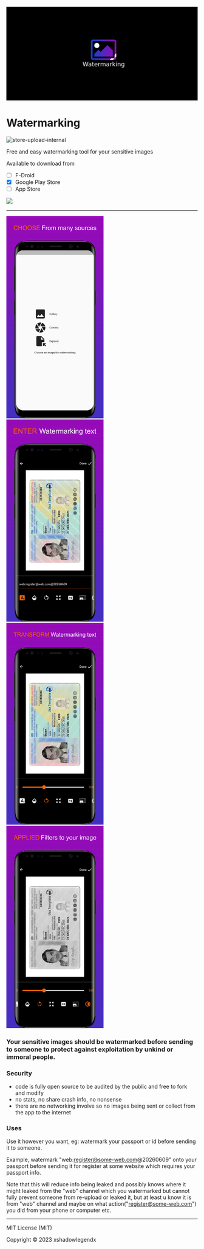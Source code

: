 
![featured-img](./assets/featured-graphic.jpg)

# Watermarking

![store-upload-internal](https://github.com/free-watermark/mobile-app/actions/workflows/store-upload-internal.yml/badge.svg)

Free and easy watermarking tool for your sensitive images

Available to download from
- [ ] F-Droid
- [x] Google Play Store
- [ ] App Store

<a href="https://play.google.com/store/apps/details?id=com.freewatermark.app" target="_blank">
  <img src="https://img.shields.io/badge/Android-3DDC84?style=for-the-badge&logo=android&logoColor=white"/>
</a>

---

<img src="./sample-screenshots/0.png" width="256"/>
<img src="./sample-screenshots/1.png" width="256"/>
<img src="./sample-screenshots/2.png" width="256"/>
<img src="./sample-screenshots/3.png" width="256"/>

### Your sensitive images should be watermarked before sending to someone to protect against exploitation by unkind or immoral people.

### Security
- code is fully open source to be audited by the public and free to fork and modify
- no stats, no share crash info, no nonsense
- there are no networking involve so no images being sent or collect from the app to the internet

### Uses
Use it however you want, eg: watermark your passport or id before sending it to someone.

Example, watermark "web:register@some-web.com@20260609" onto your passport before sending it for register at some website which requires your passport info.

Note that this will reduce info being leaked and possibly knows where it might leaked from the "web" channel which you watermarked but cannot fully prevent someone from re-upload or leaked it, but at least u know it is from "web" channel and maybe on what action("register@some-web.com") you did from your phone or computer etc.

---

MIT License (MIT)

Copyright © 2023 xshadowlegendx
